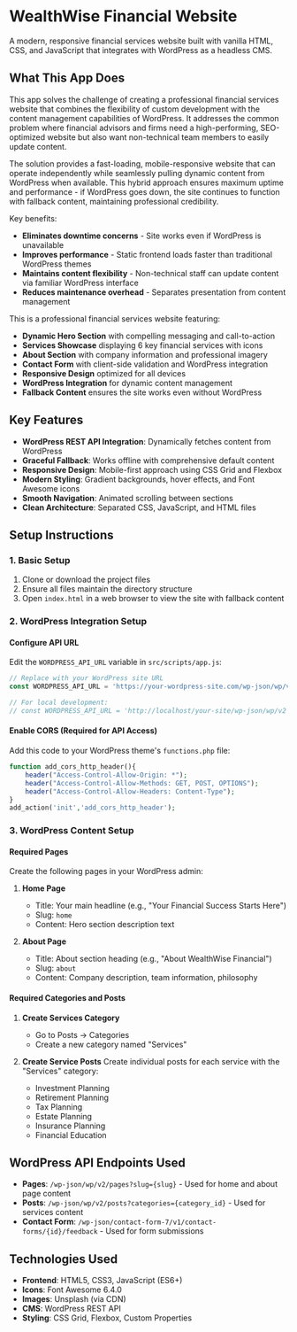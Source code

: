 # WealthWise Financial Website

A modern, responsive financial services website built with vanilla HTML, CSS, and JavaScript that integrates with WordPress as a headless CMS.

## What This App Does

This app solves the challenge of creating a professional financial services website that combines the flexibility of custom development with the content management capabilities of WordPress. It addresses the common problem where financial advisors and firms need a high-performing, SEO-optimized website but also want non-technical team members to easily update content.

The solution provides a fast-loading, mobile-responsive website that can operate independently while seamlessly pulling dynamic content from WordPress when available. This hybrid approach ensures maximum uptime and performance - if WordPress goes down, the site continues to function with fallback content, maintaining professional credibility.

Key benefits:
- **Eliminates downtime concerns** - Site works even if WordPress is unavailable
- **Improves performance** - Static frontend loads faster than traditional WordPress themes
- **Maintains content flexibility** - Non-technical staff can update content via familiar WordPress interface
- **Reduces maintenance overhead** - Separates presentation from content management

This is a professional financial services website featuring:
- **Dynamic Hero Section** with compelling messaging and call-to-action
- **Services Showcase** displaying 6 key financial services with icons
- **About Section** with company information and professional imagery
- **Contact Form** with client-side validation and WordPress integration
- **Responsive Design** optimized for all devices
- **WordPress Integration** for dynamic content management
- **Fallback Content** ensures the site works even without WordPress

## Key Features

- **WordPress REST API Integration**: Dynamically fetches content from WordPress
- **Graceful Fallback**: Works offline with comprehensive default content
- **Responsive Design**: Mobile-first approach using CSS Grid and Flexbox
- **Modern Styling**: Gradient backgrounds, hover effects, and Font Awesome icons
- **Smooth Navigation**: Animated scrolling between sections
- **Clean Architecture**: Separated CSS, JavaScript, and HTML files

## Setup Instructions

### 1. Basic Setup
1. Clone or download the project files
2. Ensure all files maintain the directory structure
3. Open `index.html` in a web browser to view the site with fallback content

### 2. WordPress Integration Setup

#### Configure API URL
Edit the `WORDPRESS_API_URL` variable in `src/scripts/app.js`:
```javascript
// Replace with your WordPress site URL
const WORDPRESS_API_URL = 'https://your-wordpress-site.com/wp-json/wp/v2';

// For local development:
// const WORDPRESS_API_URL = 'http://localhost/your-site/wp-json/wp/v2';
```

#### Enable CORS (Required for API Access)
Add this code to your WordPress theme's `functions.php` file:
```php
function add_cors_http_header(){
    header("Access-Control-Allow-Origin: *");
    header("Access-Control-Allow-Methods: GET, POST, OPTIONS");
    header("Access-Control-Allow-Headers: Content-Type");
}
add_action('init','add_cors_http_header');
```

### 3. WordPress Content Setup

#### Required Pages
Create the following pages in your WordPress admin:

1. **Home Page**
   - Title: Your main headline (e.g., "Your Financial Success Starts Here")
   - Slug: `home`
   - Content: Hero section description text

2. **About Page**
   - Title: About section heading (e.g., "About WealthWise Financial")
   - Slug: `about`
   - Content: Company description, team information, philosophy

#### Required Categories and Posts
1. **Create Services Category**
   - Go to Posts → Categories
   - Create a new category named "Services"

2. **Create Service Posts**
   Create individual posts for each service with the "Services" category:
   - Investment Planning
   - Retirement Planning
   - Tax Planning
   - Estate Planning
   - Insurance Planning
   - Financial Education
## WordPress API Endpoints Used

- **Pages**: `/wp-json/wp/v2/pages?slug={slug}` - Used for home and about page content
- **Posts**: `/wp-json/wp/v2/posts?categories={category_id}` - Used for services content
- **Contact Form**: `/wp-json/contact-form-7/v1/contact-forms/{id}/feedback` - Used for form submissions

## Technologies Used

- **Frontend**: HTML5, CSS3, JavaScript (ES6+)
- **Icons**: Font Awesome 6.4.0
- **Images**: Unsplash (via CDN)
- **CMS**: WordPress REST API
- **Styling**: CSS Grid, Flexbox, Custom Properties
